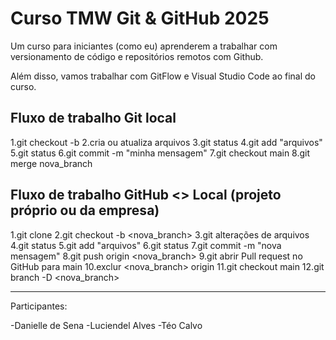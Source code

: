 # Curso TMW Git & GitHub 2025

Um curso para iniciantes (como eu) aprenderem a trabalhar com versionamento de código e repositórios remotos com Github.

Além disso, vamos trabalhar com GitFlow e Visual Studio Code ao final do curso.

## Fluxo de trabalho Git local

1.git checkout -b <nova-branch>
2.cria ou atualiza arquivos
3.git status
4.git add "arquivos"
5.git status
6.git commit -m "minha mensagem"
7.git checkout main
8.git merge nova_branch

## Fluxo de trabalho GitHub <> Local (projeto próprio ou da empresa)
1.git clone <endereco do projeto>
2.git checkout -b <nova_branch>
3.git alterações de arquivos
4.git status
5.git add "arquivos"
6.git status
7.git commit -m "nova mensagem"
8.git push origin <nova_branch>
9.git abrir Pull request no GitHub para main
10.exclur <nova_branch> origin
11.git checkout main
12.git branch -D <nova_branch>

------

Participantes: 

-Danielle de Sena
-Luciendel Alves
-Téo Calvo


